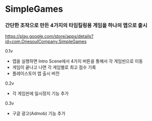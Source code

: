 # SimpleGames

### 간단한 조작으로 만든 4가지의 타임킬링용 게임을 하나의 앱으로 출시
https://play.google.com/store/apps/details?id=com.OnesoulCompany.SimpleGames

0.1v
- 앱을 실행하면 Intro Scene에서 4가지 버튼을 통해서 각 게임씬으로 이동
- 게임이 끝나고 나면 각 게임별로 최고 점수 기록
- 플레이스토어 앱 출시 버전

0.2v
- 각 게임씬에 일시정지 기능 추가

0.3v
- 구글 광고(Admob) 기능 추가
